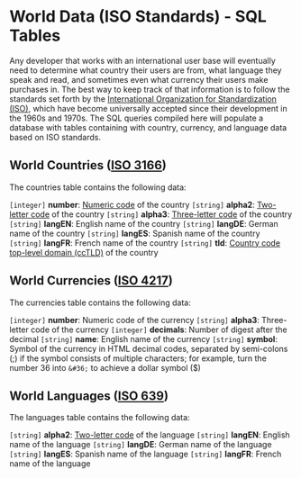 World Data (ISO Standards) - SQL Tables
=======================================

Any developer that works with an international user base will eventually need to determine what country their users are from, what language they speak and read, and sometimes even what currency their users make purchases in. The best way to keep track of that information is to follow the standards set forth by the [International Organization for Standardization (ISO)](http://www.iso.org/), which have become universally accepted since their development in the 1960s and 1970s. The SQL queries compiled here will populate a database with tables containing with country, currency, and language data based on ISO standards.

World Countries ([ISO 3166](http://www.iso.org/iso/home/standards/country_codes.htm))
--------------------------

The countries table contains the following data:

`[integer]` **number**: [Numeric code](https://en.wikipedia.org/wiki/ISO_3166-1_numeric) of the country
`[string]` **alpha2**: [Two-letter code](https://en.wikipedia.org/wiki/ISO_3166-1_alpha-2) of the country
`[string]` **alpha3**: [Three-letter code](https://en.wikipedia.org/wiki/ISO_3166-1_alpha-3) of the country
`[string]` **langEN**: English name of the country
`[string]` **langDE**: German name of the country
`[string]` **langES**: Spanish name of the country
`[string]` **langFR**: French name of the country
`[string]` **tld**: [Country code top-level domain (ccTLD)](https://en.wikipedia.org/wiki/Country_code_top-level_domain) of the country

World Currencies ([ISO 4217](http://www.iso.org/iso/home/standards/currency_codes.htm))
---------------------------

The currencies table contains the following data:

`[integer]` **number**: Numeric code of the currency
`[string]` **alpha3**: Three-letter code of the currency
`[integer]` **decimals**: Number of digest after the decimal
`[string]` **name**: English name of the currency
`[string]` **symbol**: Symbol of the currency in HTML decimal codes, separated by semi-colons (;) if the symbol consists of multiple characters; for example, turn the number 36 into `&#36;` to achieve a dollar symbol ($)

World Languages ([ISO 639](http://www.iso.org/iso/home/standards/language_codes.htm))
-------------------------

The languages table contains the following data:

`[string]` **alpha2**: [Two-letter code](https://en.wikipedia.org/wiki/ISO_639-2) of the language
`[string]` **langEN**: English name of the language
`[string]` **langDE**: German name of the language
`[string]` **langES**: Spanish name of the language
`[string]` **langFR**: French name of the language